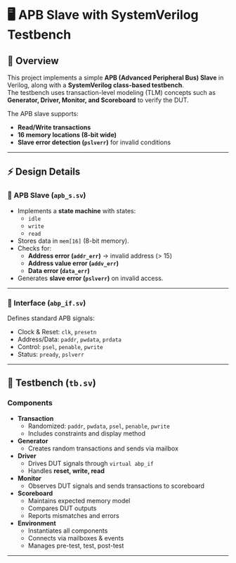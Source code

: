 # 🖥️ APB Slave with SystemVerilog Testbench

## 📌 Overview
This project implements a simple **APB (Advanced Peripheral Bus) Slave** in Verilog, along with a **SystemVerilog class-based testbench**.  
The testbench uses transaction-level modeling (TLM) concepts such as **Generator, Driver, Monitor, and Scoreboard** to verify the DUT.  

The APB slave supports:
- **Read/Write transactions**
- **16 memory locations (8-bit wide)**
- **Slave error detection (`pslverr`)** for invalid conditions

---


## ⚡ Design Details

### 🔹 APB Slave (`apb_s.sv`)
- Implements a **state machine** with states:
  - `idle`
  - `write`
  - `read`
- Stores data in `mem[16]` (8-bit memory).
- Checks for:
  - **Address error (`addr_err`)** → invalid address (> 15)
  - **Address value error (`addv_err`)**
  - **Data error (`data_err`)**
- Generates **slave error (`pslverr`)** on invalid access.

---

### 🔹 Interface (`abp_if.sv`)
Defines standard APB signals:
- Clock & Reset: `clk`, `presetn`
- Address/Data: `paddr`, `pwdata`, `prdata`
- Control: `psel`, `penable`, `pwrite`
- Status: `pready`, `pslverr`

---

## 🧪 Testbench (`tb.sv`)

### Components
- **Transaction**
  - Randomized: `paddr`, `pwdata`, `psel`, `penable`, `pwrite`
  - Includes constraints and display method
- **Generator**
  - Creates random transactions and sends via mailbox
- **Driver**
  - Drives DUT signals through `virtual abp_if`
  - Handles **reset, write, read**
- **Monitor**
  - Observes DUT signals and sends transactions to scoreboard
- **Scoreboard**
  - Maintains expected memory model
  - Compares DUT outputs
  - Reports mismatches and errors
- **Environment**
  - Instantiates all components
  - Connects via mailboxes & events
  - Manages pre-test, test, post-test

---
